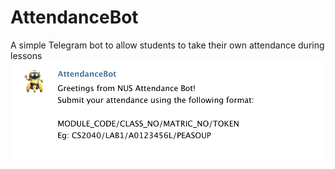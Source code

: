 # AttendanceBot

A simple Telegram bot to allow students to take their own attendance during lessons
![Screenshot](/resources/screenshot.png)

